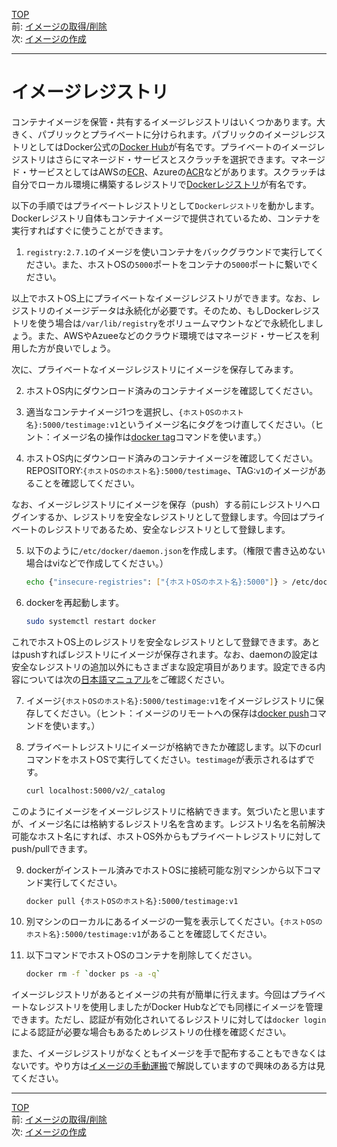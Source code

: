 [TOP](../README.md)   
前: [イメージの取得/削除](./image-operation.md)  
次: [イメージの作成](./image-build.md)  

---

# イメージレジストリ

コンテナイメージを保管・共有するイメージレジストリはいくつかあります。大きく、パブリックとプライベートに分けられます。パブリックのイメージレジストリとしてはDocker公式の[Docker Hub](https://hub.docker.com/)が有名です。プライベートのイメージレジストリはさらにマネージド・サービスとスクラッチを選択できます。マネージド・サービスとしてはAWSの[ECR](https://aws.amazon.com/jp/ecr/)、Azureの[ACR](https://azure.microsoft.com/ja-jp/services/container-registry/)などがあります。スクラッチは自分でローカル環境に構築するレジストリで[Dockerレジストリ](http://docs.docker.jp/registry/index.html)が有名です。

以下の手順ではプライベートレジストリとして``Dockerレジストリ``を動かします。Dockerレジストリ自体もコンテナイメージで提供されているため、コンテナを実行すればすぐに使うことができます。

1. ``registry:2.7.1``のイメージを使いコンテナをバックグラウンドで実行してください。また、ホストOSの``5000``ポートをコンテナの``5000``ポートに繋いでください。

以上でホストOS上にプライベートなイメージレジストリができます。なお、レジストリのイメージデータは永続化が必要です。そのため、もしDockerレジストリを使う場合は``/var/lib/registry``をボリュームマウントなどで永続化しましょう。また、AWSやAzueeなどのクラウド環境ではマネージド・サービスを利用した方が良いでしょう。

次に、プライベートなイメージレジストリにイメージを保存してみます。

2. ホストOS内にダウンロード済みのコンテナイメージを確認してください。

3. 適当なコンテナイメージ1つを選択し、``{ホストOSのホスト名}:5000/testimage:v1``というイメージ名にタグをつけ直してください。（ヒント：イメージ名の操作は[docker tag](https://docs.docker.jp/engine/reference/commandline/tag.html)コマンドを使います。）

4. ホストOS内にダウンロード済みのコンテナイメージを確認してください。REPOSITORY:``{ホストOSのホスト名}:5000/testimage``、TAG:``v1``のイメージがあることを確認してください。

なお、イメージレジストリにイメージを保存（push）する前にレジストリへログインするか、レジストリを安全なレジストリとして登録します。今回はプライベートのレジストリであるため、安全なレジストリとして登録します。

5. 以下のように``/etc/docker/daemon.json``を作成します。（権限で書き込めない場合はviなどで作成してください。）
   ``` sh
   echo {"insecure-registries": ["{ホストOSのホスト名}:5000"]} > /etc/docker/daemon.json
   ```

6. dockerを再起動します。
   ``` sh
   sudo systemctl restart docker
   ```

これでホストOS上のレジストリを安全なレジストリとして登録できます。あとはpushすればレジストリにイメージが保存されます。なお、daemonの設定は安全なレジストリの追加以外にもさまざまな設定項目があります。設定できる内容については次の[日本語マニュアル](http://docs.docker.jp/engine/reference/commandline/daemon.html)をご確認ください。

7. イメージ``{ホストOSのホスト名}:5000/testimage:v1``をイメージレジストリに保存してください。（ヒント：イメージのリモートへの保存は[docker push](https://docs.docker.jp/engine/reference/commandline/push.html)コマンドを使います。）

8. プライベートレジストリにイメージが格納できたか確認します。以下のcurlコマンドをホストOSで実行してください。``testimage``が表示されるはずです。
   ``` sh
   curl localhost:5000/v2/_catalog
   ```

このようにイメージをイメージレジストリに格納できます。気づいたと思いますが、イメージ名には格納するレジストリ名を含めます。レジストリ名を名前解決可能なホスト名にすれば、ホストOS外からもプライベートレジストリに対してpush/pullできます。

9. dockerがインストール済みでホストOSに接続可能な別マシンから以下コマンド実行してください。
   ``` sh
   docker pull {ホストOSのホスト名}:5000/testimage:v1
   ```
10. 別マシンのローカルにあるイメージの一覧を表示してください。``{ホストOSのホスト名}:5000/testimage:v1``があることを確認してください。

11. 以下コマンドでホストOSのコンテナを削除してください。
    ``` sh
    docker rm -f `docker ps -a -q`
    ```

イメージレジストリがあるとイメージの共有が簡単に行えます。今回はプライベートなレジストリを使用しましたがDocker Hubなどでも同様にイメージを管理できます。ただし、認証が有効化されいてるレジストリに対しては``docker login``による認証が必要な場合もあるためレジストリの仕様を確認ください。

また、イメージレジストリがなくともイメージを手で配布することもできなくはないです。やり方は[イメージの手動運搬](./image-transport.md)で解説していますので興味のある方は見てください。

---

[TOP](../README.md)   
前: [イメージの取得/削除](./image-operation.md)  
次: [イメージの作成](./image-build.md)  
